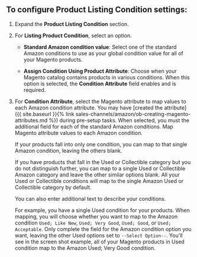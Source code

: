 
## To configure Product Listing Condition settings:

1. Expand the **Product Listing Condition** section.

1. For **Listing Product Condition**, select an option.

    - **Standard Amazon condition value**: Select one of the standard Amazon conditions to use as your global condition value for all of your Magento products.

    - **Assign Condition Using Product Attribute**: Choose when your Magento catalog contains products in various conditions. When this option is selected, the **Condition Attribute** field enables and is required.

1. For **Condition Attribute**, select the Magento attribute to map values to each Amazon condition attribute. You may have [created the attribute]({{ site.baseurl }}{% link sales-channels/amazon/ob-creating-magento-attributes.md %}) during pre-setup tasks. When selected, you must the additional field for each of the standard Amazon conditions. Map Magento attribute values to each Amazon condition.

   If your products fall into only one condition, you can map to that single Amazon condition, leaving the others blank.

   If you have products that fall in the Used or Collectible category but you do not distinguish further, you can map to a single Used or Collectible Amazon category and leave the other similar options blank. All your Used or Collectible conditions will map to the single Amazon Used or Collectible category by default.

   You can also enter additional text to describe your conditions.

   For example, you have a single Used condition for your products. When mapping, you will choose whether you want to map to the Amazon condition `Used; Like New`, `Used; Very Good`, `Used; Good`, or `Used; Acceptable`. Only complete the field for the Amazon condition option you want, leaving the other Used options set to `--Select Option--`. You'll see in the screen shot example, all of your Magento products in Used condition map to the Amazon Used; Very Good condition.
